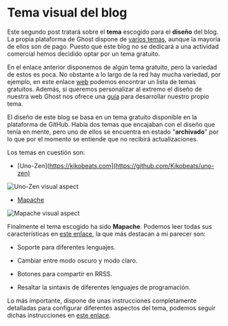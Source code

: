 # Tema visual del blog

Este segundo post tratará sobre el **tema** escogido para el **diseño** del blog. La propia plataforma de Ghost dispone de [varios temas](https://ghost.org/marketplace/), aunque la mayoría de ellos son de pago. Puesto que este blog no se dedicará a una actividad comercial hemos decidido optar por un tema gratuito.

En el enlace anterior disponemos de algún tema gratuito, pero la variedad de estos es poca. No obstante a lo largo de la red hay mucha variedad, por ejemplo, en este enlace [web](https://colorlib.com/wp/best-free-ghost-themes/) podemos encontrar un lista de temas gratuitos. Además, si queremos personalizar al extremo el diseño de nuestra web Ghost nos ofrece una [guía](https://ghost.org/docs/api/v3/handlebars-themes/) para desarrollar nuestro propio tema.

El diseño de este blog se basa en un tema gratuito disponible en la plataforma de GitHub. Había dos temas que encajaban con el diseño que tenía en mente, pero uno de ellos se encuentra en estado "**archivado**" por lo que por el momento se entiende que no recibirá actualizaciones.

Los temas en cuestión son:

* [Uno-Zen](https://kikobeats.com](https://github.com/Kikobeats/uno-zen)

![Uno-Zen visual aspect](https://camo.githubusercontent.com/1c8bb5db1fa3c43cce233d241907159d51e7fda8/687474703a2f2f692e696d6775722e636f6d2f4c4353423443612e6a7067)

* [Mapache](https://github.com/godofredoninja/Mapache)

![Mapache visual aspect](https://raw.githubusercontent.com/godofredoninja/Mapache/master/screenshot.png)

Finalmente el tema escogido ha sido **Mapache**. Podemos leer todas sus características en [este enlace](https://github.com/godofredoninja/Mapache#featured), la que más destacan a mi parecer son:

* Soporte para diferentes lenguajes.

* Cambiar entre modo oscuro y modo claro.

* Botones para compartir en RRSS.

* Resaltar la sintaxis de diferentes lenguajes de programación.

Lo más importante, dispone de unas instrucciones completamente detalladas para configurar diferentes aspectos del tema, podemos seguir dichas instrucciones en [este enlace](https://github.com/godofredoninja/Mapache#mapache-settings).
